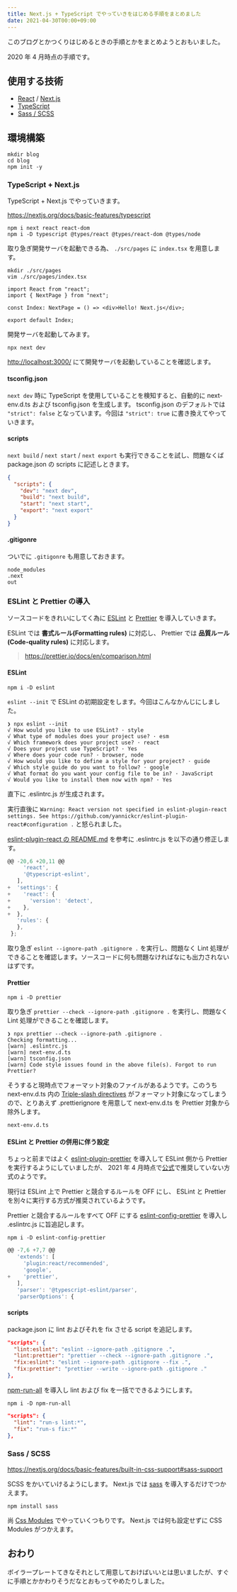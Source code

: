 ```yaml
---
title: Next.js + TypeScript でやっていきをはじめる手順をまとめました
date: 2021-04-30T00:00+09:00
---
```


このブログとかつくりはじめるときの手順とかをまとめようとおもいました。

2020 年 4 月時点の手順です。

## 使用する技術

- [React](https://reactjs.org/) / [Next.js](https://nextjs.org/)
- [TypeScript](https://www.typescriptlang.org/)
- [Sass / SCSS](https://sass-lang.com/)

## 環境構築

```
mkdir blog
cd blog
npm init -y
```

### TypeScript + Next.js

TypeScript + Next.js でやっていきます。

<https://nextjs.org/docs/basic-features/typescript>

```
npm i next react react-dom
npm i -D typescript @types/react @types/react-dom @types/node
```

取り急ぎ開発サーバを起動できる為、 `./src/pages` に `index.tsx` を用意します。

```
mkdir ./src/pages
vim ./src/pages/index.tsx
```

```typescript:index.tsx
import React from "react";
import { NextPage } from "next";

const Index: NextPage = () => <div>Hello! Next.js</div>;

export default Index;
```

開発サーバを起動してみます。

```
npx next dev
```

<http://localhost:3000/> にて開発サーバを起動していることを確認します。

#### tsconfig.json

`next dev` 時に TypeScript を使用していることを検知すると、自動的に next-env.d.ts および tsconfig.json を生成します。 tsconfig.json のデフォルトでは `"strict": false` となっています。今回は `"strict": true` に書き換えてやっていきます。

#### scripts

`next build` / `next start` / `next export` も実行できることを試し、問題なくば package.json の scripts に記述しときます。

```json:package.json
{
  "scripts": {
    "dev": "next dev",
    "build": "next build",
    "start": "next start",
    "export": "next export"
  }
}
```

#### .gitigonre

ついでに `.gitigonre` も用意しておきます。

```.gitignore
node_modules
.next
out
```

### ESLint と Prettier の導入

ソースコードをきれいにしてく為に [ESLint](https://eslint.org/) と [Prettier](https://prettier.io/) を導入していきます。

ESLint では **書式ルール(Formatting rules)** に対応し、 Prettier では **品質ルール(Code-quality rules)** に対応します。

> <https://prettier.io/docs/en/comparison.html>

#### ESLint

```
npm i -D eslint
```

`eslint --init` で ESLint の初期設定をします。今回はこんなかんじにしました。

```
❯ npx eslint --init
√ How would you like to use ESLint? · style
√ What type of modules does your project use? · esm
√ Which framework does your project use? · react
√ Does your project use TypeScript? · Yes
√ Where does your code run? · browser, node
√ How would you like to define a style for your project? · guide
√ Which style guide do you want to follow? · google
√ What format do you want your config file to be in? · JavaScript
√ Would you like to install them now with npm? · Yes
```

直下に .eslintrc.js が生成されます。

実行直後に `Warning: React version not specified in eslint-plugin-react settings. See https://github.com/yannickcr/eslint-plugin-react#configuration .` と怒られました。

[eslint-plugin-react の README.md](https://github.com/yannickcr/eslint-plugin-react#configuration) を参考に .eslintrc.js を以下の通り修正します。

```diff:.eslintrc.js
@@ -20,6 +20,11 @@
     'react',
     '@typescript-eslint',
   ],
+  'settings': {
+    'react': {
+      'version': 'detect',
+    },
+  },
   'rules': {
   },
 };
```

取り急ぎ `eslint --ignore-path .gitignore .` を実行し、問題なく Lint 処理ができることを確認します。ソースコードに何も問題なければなにも出力されないはずです。

#### Prettier

```
npm i -D prettier
```

取り急ぎ `prettier --check --ignore-path .gitignore .` を実行し、問題なく Lint 処理ができることを確認します。

```
❯ npx prettier --check --ignore-path .gitignore .
Checking formatting...
[warn] .eslintrc.js
[warn] next-env.d.ts
[warn] tsconfig.json
[warn] Code style issues found in the above file(s). Forgot to run Prettier?
```

そうすると現時点でフォーマット対象のファイルがあるようです。このうち next-env.d.ts 内の [Triple-slash directives](https://www.typescriptlang.org/docs/handbook/triple-slash-directives.html) がフォーマット対象になってしまうので、とりあえず .prettierignore を用意して next-env.d.ts を Prettier 対象から除外します。

```.prettierignore
next-env.d.ts
```

#### ESLint と Prettier の併用に伴う設定

ちょっと前まではよく [eslint-plugin-prettier](https://www.npmjs.com/package/eslint-plugin-prettier) を導入して ESLint 側から Prettier を実行するようにしていましたが、 2021 年 4 月時点で[公式](https://prettier.io/docs/en/integrating-with-linters.html)で推奨していない方式のようです。

現行は ESLint 上で Prettier と競合するルールを OFF にし、 ESLint と Prettier を別々に実行する方式が推奨されているようです。

Prettier と競合するルールをすべて OFF にする [eslint-config-prettier](https://www.npmjs.com/package/eslint-config-prettier) を導入し .eslintrc.js に旨追記します。

```
npm i -D eslint-config-prettier
```

```diff:.eslintrc.js
@@ -7,6 +7,7 @@
   'extends': [
     'plugin:react/recommended',
     'google',
+    'prettier',
   ],
   'parser': '@typescript-eslint/parser',
   'parserOptions': {
```

#### scripts

package.json に lint およびそれを fix させる script を追記します。

```json:package.json
"scripts": {
  "lint:eslint": "eslint --ignore-path .gitignore .",
  "lint:prettier": "prettier --check --ignore-path .gitignore .",
  "fix:eslint": "eslint --ignore-path .gitignore --fix .",
  "fix:prettier": "prettier --write --ignore-path .gitignore ."
},
```

[npm-run-all](https://www.npmjs.com/package/npm-run-all) を導入し lint および fix を一括でできるようにします。

```
npm i -D npm-run-all
```

```json:package.json
"scripts": {
  "lint": "run-s lint:*",
  "fix": "run-s fix:*"
},
```

### Sass / SCSS

<https://nextjs.org/docs/basic-features/built-in-css-support#sass-support>

SCSS をかいていけるようにします。 Next.js では [sass](https://www.npmjs.com/package/sass) を導入するだけでつかえます。

```
npm install sass
```

尚 [Css Modules](https://github.com/css-modules/css-modules) でやっていくつもりです。 Next.js では何も設定せずに CSS Modules がつかえます。

## おわり

ボイラープレートてきなそれとして用意しておけばいいとは思いましたが、すぐに手順とかかわりそうだなとおもってやめたりしました。
